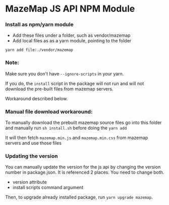 # MazeMap JS API NPM Module

### Install as npm/yarn module

- Add these files under a folder, such as vendor/mazemap
- Add local files as as a yarn module, pointing to the folder

`yarn add file:./vendor/mazemap`

### Note:
Make sure you don't have `--ignore-scripts` in your yarn.

If you do, the `install` script in the package will not run and will not
download the pre-built files from mazemap servers.

Workaround described below.

### Manual file download workaround:
To manually download the prebuilt mazemap source files
go into this folder and manually run `sh install.sh` before doing the `yarn add`

It will then fetch `mazemap.min.js` and `mazemap.min.css` from mazemap servers
and use those files

### Updating the version
You can manually update the version for the js api by changing the version number
in package.json. It is referenced 2 places. You need to change both.
- version attribute
- install scripts command argument

Then, to upgrade already installed package, run
`yarn upgrade mazemap`.
